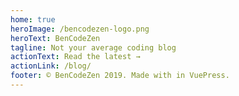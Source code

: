 ```yaml
---
home: true
heroImage: /bencodezen-logo.png
heroText: BenCodeZen
tagline: Not your average coding blog
actionText: Read the latest →
actionLink: /blog/
footer: © BenCodeZen 2019. Made with in VuePress.
---
```

